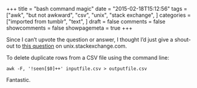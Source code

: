+++
title = "bash command magic"
date = "2015-02-18T15:12:56"
tags = ["awk", "but not awkward", "csv", "unix", "stack exchange", ]
categories = ["imported from tumblr", "text", ]
draft = false
comments = false
showcomments = false
showpagemeta = true
+++

<p>Since I can&rsquo;t upvote the question or answer, I thought I&rsquo;d just give a shout-out to <a href="https://unix.stackexchange.com/questions/68808/bash-commands-script-to-remove-a-line-from-csv-with-duplicate-in-column" target="_blank">this question</a> on unix.stackexchange.com.</p>

<p>To delete duplicate rows from a CSV file using the command line:</p>

<p><code>awk -F, '!seen[$0]++' inputfile.csv &gt; outputfile.csv</code></p>

<p>Fantastic.</p>